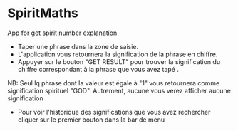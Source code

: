 # SpiritMaths
App for get spirit number explanation
- Taper une phrase dans la zone de saisie.
- L'application vous retournera la signification de la phrase en chiffre.
- Appuyer sur le bouton "GET RESULT" pour trouver la signification du chiffre correspondant à la phrase que vous avez tapé .

NB: Seul lq phrase dont la valeur est égale à "1" vous retournera comme signification spirituel "GOD". Autrement, aucune vous verez afficher aucune signification
- Pour voir l'historique des significations que vous avez rechercher cliquer sur le premier bouton dans la bar de menu
